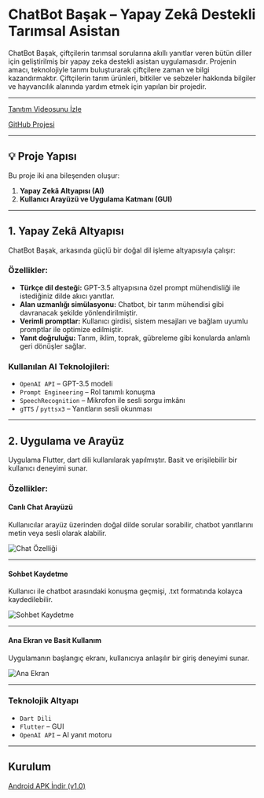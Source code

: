 # ChatBot Başak – Yapay Zekâ Destekli Tarımsal Asistan

ChatBot Başak, çiftçilerin tarımsal sorularına akıllı yanıtlar veren bütün diller için geliştirilmiş bir yapay zeka destekli asistan uygulamasıdır. Projenin amacı, teknolojiyle tarımı buluşturarak çiftçilere zaman ve bilgi kazandırmaktır. Çiftçilerin tarım ürünleri, bitkiler ve sebzeler hakkında bilgiler ve hayvancılık alanında yardım etmek için yapılan bir projedir.

---

[Tanıtım Videosunu İzle](https://www.youtube.com/watch?v=CBq4J4ReHJU)  


[GitHub Projesi](https://github.com/AhmetBahr/Ai_Bot)

---

## 💡 Proje Yapısı

Bu proje iki ana bileşenden oluşur:

1. **Yapay Zekâ Altyapısı (AI)**
2. **Kullanıcı Arayüzü ve Uygulama Katmanı (GUI)**

---

## 1. Yapay Zekâ Altyapısı

ChatBot Başak, arkasında güçlü bir doğal dil işleme altyapısıyla çalışır:

### Özellikler:

- **Türkçe dil desteği:** GPT-3.5 altyapısına özel prompt mühendisliği ile istediğiniz dilde akıcı yanıtlar.
- **Alan uzmanlığı simülasyonu:** Chatbot, bir tarım mühendisi gibi davranacak şekilde yönlendirilmiştir.
- **Verimli promptlar:** Kullanıcı girdisi, sistem mesajları ve bağlam uyumlu promptlar ile optimize edilmiştir.
- **Yanıt doğruluğu:** Tarım, iklim, toprak, gübreleme gibi konularda anlamlı geri dönüşler sağlar.

### Kullanılan AI Teknolojileri:

- `OpenAI API` – GPT-3.5 modeli
- `Prompt Engineering` – Rol tanımlı konuşma
- `SpeechRecognition` – Mikrofon ile sesli sorgu imkânı
- `gTTS` / `pyttsx3` – Yanıtların sesli okunması

---

## 2. Uygulama ve Arayüz

Uygulama Flutter, dart dili kullanılarak yapılmıştır. Basit ve erişilebilir bir kullanıcı deneyimi sunar.

### Özellikler:

#### Canlı Chat Arayüzü
Kullanıcılar arayüz üzerinden doğal dilde sorular sorabilir, chatbot yanıtlarını metin veya sesli olarak alabilir.

![Chat Özelliği](assets/gif/writing.gif)

---

#### Sohbet Kaydetme
Kullanıcı ile chatbot arasındaki konuşma geçmişi, .txt formatında kolayca kaydedilebilir.

![Sohbet Kaydetme](assets/gif/save%20chat.gif)

---

#### Ana Ekran ve Basit Kullanım
Uygulamanın başlangıç ekranı, kullanıcıya anlaşılır bir giriş deneyimi sunar.

![Ana Ekran](assets/gif/main%20Screen.gif)

---

### Teknolojik Altyapı

- `Dart Dili`
- `Flutter` – GUI
- `OpenAI API` – AI yanıt motoru

---

## Kurulum

[Android APK İndir (v1.0)](https://github.com/AhmetBahr/Ai_Bot/tree/main/releases/download/v1.0)
